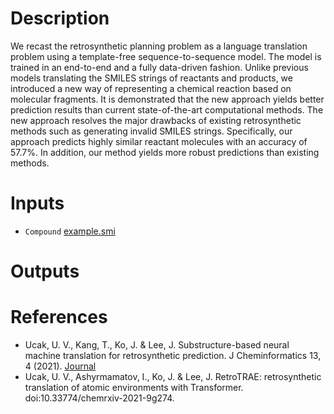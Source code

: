 # Description 

We recast the retrosynthetic planning problem as a language translation problem using a template-free sequence-to-sequence model. The model is trained in an end-to-end and a fully data-driven fashion. Unlike previous models translating the SMILES strings of reactants and products, we introduced a new way of representing a chemical reaction based on molecular fragments. It is demonstrated that the new approach yields better prediction results than current state-of-the-art computational methods. The new approach resolves the major drawbacks of existing retrosynthetic methods such as generating invalid SMILES strings. Specifically, our approach predicts highly similar reactant molecules with an accuracy of 57.7%. In addition, our method yields more robust predictions than existing methods.

# Inputs

* `Compound` [example.smi](https://docs.ad3.io/media/apps/retrosynthesis/examples/input/example.smi)

# Outputs

# References

* Ucak, U. V., Kang, T., Ko, J. & Lee, J. Substructure-based neural machine translation for retrosynthetic prediction. J Cheminformatics 13, 4 (2021). [Journal](https://jcheminf.biomedcentral.com/articles/10.1186/s13321-020-00482-z)
* Ucak, U. V., Ashyrmamatov, I., Ko, J. & Lee, J. RetroTRAE: retrosynthetic translation of atomic environments with Transformer. doi:10.33774/chemrxiv-2021-9g274.
